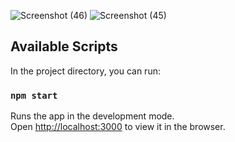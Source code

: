 ![Screenshot (46)](https://user-images.githubusercontent.com/66664839/136011354-59419cc7-4cf4-418b-8f9e-669ea612c7fd.png)
![Screenshot (45)](https://user-images.githubusercontent.com/66664839/136011559-53cd0b47-dfdf-4da5-aa8a-52946f710267.png)


## Available Scripts

In the project directory, you can run:

### `npm start`

Runs the app in the development mode.\
Open [http://localhost:3000](http://localhost:3000) to view it in the browser.
